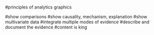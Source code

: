 #principles of analytics graphics

#show comparisons
#show causality, mechanism, explanation
#show multivariate data
#integrate multiple modes of evidence
#describe and document the evidence
#content is king